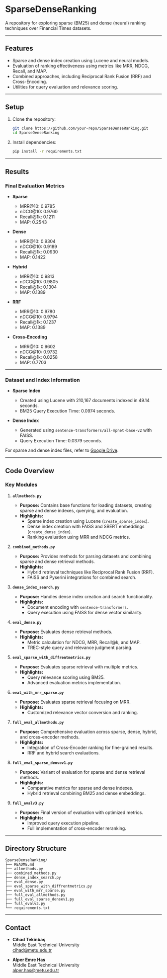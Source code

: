 # SparseDenseRanking

A repository for exploring sparse (BM25) and dense (neural) ranking techniques over Financial Times datasets.

---

## Features
- Sparse and dense index creation using Lucene and neural models.
- Evaluation of ranking effectiveness using metrics like MRR, NDCG, Recall, and MAP.
- Combined approaches, including Reciprocal Rank Fusion (RRF) and Cross-Encoding.
- Utilities for query evaluation and relevance scoring.

---

## Setup
1. Clone the repository:
   ```bash
   git clone https://github.com/your-repo/SparseDenseRanking.git
   cd SparseDenseRanking
   ```
2. Install dependencies:
   ```bash
   pip install -r requirements.txt
   ```

---

## Results
### Final Evaluation Metrics
- **Sparse**  
  - MRR@10: 0.9785  
  - nDCG@10: 0.9760  
  - Recall@1k: 0.1211  
  - MAP: 0.2543  

- **Dense**  
  - MRR@10: 0.9304  
  - nDCG@10: 0.9189  
  - Recall@1k: 0.0930  
  - MAP: 0.1422  

- **Hybrid**  
  - MRR@10: 0.9813  
  - nDCG@10: 0.9805  
  - Recall@1k: 0.1304  
  - MAP: 0.1389  

- **RRF**  
  - MRR@10: 0.9780  
  - nDCG@10: 0.9794  
  - Recall@1k: 0.1237  
  - MAP: 0.1389  

- **Cross-Encoding**  
  - MRR@10: 0.9602  
  - nDCG@10: 0.9732  
  - Recall@1k: 0.0258  
  - MAP: 0.7703  

---

### Dataset and Index Information
- **Sparse Index**  
  - Created using Lucene with 210,167 documents indexed in 49.14 seconds.  
  - BM25 Query Execution Time: 0.0974 seconds.  

- **Dense Index**  
  - Generated using `sentence-transformers/all-mpnet-base-v2` with FAISS.  
  - Query Execution Time: 0.0379 seconds.  

For sparse and dense index files, refer to [Google Drive](https://drive.google.com/drive/folders/1K9tUrY1xf-NgiPQEy6Xk--DBRMbtk9jc?usp=drive_link).

---

## Code Overview
### Key Modules
1. **`allmethods.py`**
   - **Purpose:** Contains base functions for loading datasets, creating sparse and dense indexes, querying, and evaluation.
   - **Highlights:**
     - Sparse index creation using Lucene (`create_sparse_index`).
     - Dense index creation with FAISS and SBERT embeddings (`create_dense_index`).
     - Ranking evaluation using MRR and NDCG metrics.

2. **`combined_methods.py`**
   - **Purpose:** Provides methods for parsing datasets and combining sparse and dense retrieval methods.
   - **Highlights:**
     - Hybrid retrieval techniques like Reciprocal Rank Fusion (RRF).
     - FAISS and Pyserini integrations for combined search.

3. **`dense_index_search.py`**
   - **Purpose:** Handles dense index creation and search functionality.
   - **Highlights:**
     - Document encoding with `sentence-transformers`.
     - Query execution using FAISS for dense vector similarity.

4. **`eval_dense.py`**
   - **Purpose:** Evaluates dense retrieval methods.
   - **Highlights:**
     - Metric calculation for NDCG, MRR, Recall@k, and MAP.
     - TREC-style query and relevance judgment parsing.

5. **`eval_sparse_with_diffrentmetrics.py`**
   - **Purpose:** Evaluates sparse retrieval with multiple metrics.
   - **Highlights:**
     - Query relevance scoring using BM25.
     - Advanced evaluation metrics implementation.

6. **`eval_with_mrr_sparse.py`**
   - **Purpose:** Evaluates sparse retrieval focusing on MRR.
   - **Highlights:**
     - Customized relevance vector conversion and ranking.

7. **`full_eval_allmethods.py`**
   - **Purpose:** Comprehensive evaluation across sparse, dense, hybrid, and cross-encoder methods.
   - **Highlights:**
     - Integration of Cross-Encoder ranking for fine-grained results.
     - RRF and hybrid search evaluations.

8. **`full_eval_sparse_densev1.py`**
   - **Purpose:** Variant of evaluation for sparse and dense retrieval methods.
   - **Highlights:**
     - Comparative metrics for sparse and dense indexes.
     - Hybrid retrieval combining BM25 and dense embeddings.

9. **`full_evalv3.py`**
   - **Purpose:** Final version of evaluation with optimized metrics.
   - **Highlights:**
     - Improved query execution pipeline.
     - Full implementation of cross-encoder reranking.

---

## Directory Structure
```
SparseDenseRanking/
├── README.md
├── allmethods.py
├── combined_methods.py
├── dense_index_search.py
├── eval_dense.py
├── eval_sparse_with_diffrentmetrics.py
├── eval_with_mrr_sparse.py
├── full_eval_allmethods.py
├── full_eval_sparse_densev1.py
├── full_evalv3.py
└── requirements.txt
```

---

## Contact
- **Cihad Tekinbaş**  
  Middle East Technical University  
  [cihad@metu.edu.tr](mailto:cihad@metu.edu.tr)  

- **Alper Emre Has**  
  Middle East Technical University  
  [alper.has@metu.edu.tr](mailto:alper.has@metu.edu.tr)
